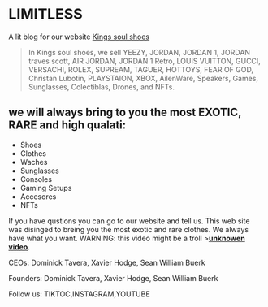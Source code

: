 # LIMITLESS 
A lit blog for our website [Kings soul shoes]()
> In Kings soul shoes, we sell YEEZY, JORDAN, JORDAN 1, JORDAN traves scott, AIR JORDAN, JORDAN 1 Retro, LOUIS VUITTON, GUCCI, VERSACHI, ROLEX, SUPREAM, TAGUER, HOTTOYS, FEAR OF GOD, Christan Lubotin, PLAYSTAION, XBOX, AilenWare, Speakers, Games, Sunglasses, Colectiblas, Drones, and NFTs.


## we will always bring to you the most EXOTIC, RARE and high qualati:
* Shoes
* Clothes 
* Waches
* Sunglasses
* Consoles
* Gaming Setups
* Accesores
* NFTs

If you have qustions you can go to our website and tell us. This web site was disinged to breing you the most exotic and rare clothes. We always have what you want. WARNING: this video might be a troll >[**unknowen video**](https://youtu.be/nC8QxESKvaw).

CEOs: Dominick Tavera, Xavier Hodge, Sean William Buerk

Founders: Dominick Tavera, Xavier Hodge, Sean William Buerk


Follow us: TIKTOC,INSTAGRAM,YOUTUBE
